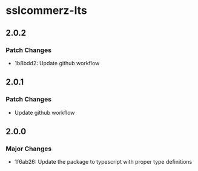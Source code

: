 # sslcommerz-lts

## 2.0.2

### Patch Changes

- 1b8bdd2: Update github workflow

## 2.0.1

### Patch Changes

- Update github workflow

## 2.0.0

### Major Changes

- 1f6ab26: Update the package to typescript with proper type definitions

